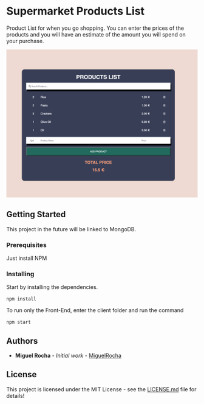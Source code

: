 # Supermarket Products List

Product List for when you go shopping. You can enter the prices of the products and you will have an estimate of the amount you will spend on your purchase.

![](public/products-list.png)

## Getting Started

This project in the future will be linked to MongoDB.

### Prerequisites

Just install NPM

### Installing

Start by installing the dependencies.

```
npm install
```

To run only the Front-End, enter the client folder and run the command

```
npm start
```

## Authors

* **Miguel Rocha** - *Initial work* - [MiguelRocha](https://github.com/amsrocha2020/)


## License

This project is licensed under the MIT License - see the [LICENSE.md](LICENSE.md) file for details!